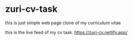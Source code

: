 # zuri-cv-task

this is just simple web page clone of my curriculum vitae

this is the live feed of my cv task.
https://zuri-cv.netlify.app/
